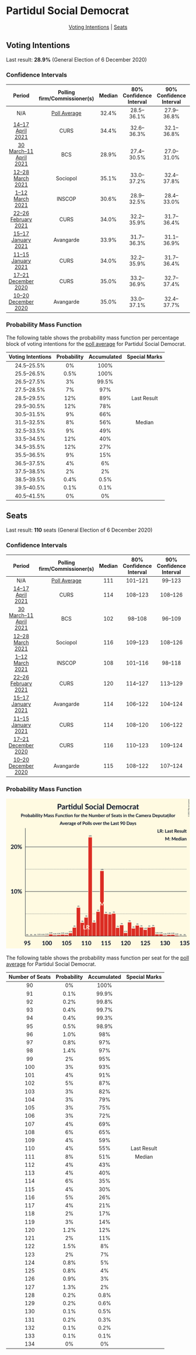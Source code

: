 # Partidul Social Democrat

<p align="center"><a href="#voting-intentions">Voting Intentions</a> | <a href="#seats">Seats</a></p>

## Voting Intentions

Last result: **28.9%** (General Election of 6 December 2020)

### Confidence Intervals

| Period     | Polling firm/Commissioner(s) | Median | 80% Confidence Interval | 90% Confidence Interval | 95% Confidence Interval | 99% Confidence Interval |
|:----------:|:----------------:|:-----------:|:-----------------------:|:-----------------------:|:-----------------------:|:-----------------------:|
| N/A | [Poll Average](average.html) | 32.4% | 28.5–36.1% | 27.9–36.8% | 27.4–37.4% | 26.5–38.5% |
| [14–17 April 2021](2021-04-17-CURS.html) | CURS | 34.4% | 32.6–36.3% | 32.1–36.8% | 31.7–37.3% | 30.8–38.2% |
| [30 March–11 April 2021](2021-04-11-BCS.html) | BCS | 28.9% | 27.4–30.5% | 27.0–31.0% | 26.6–31.4% | 25.9–32.1% |
| [12–28 March 2021](2021-03-28-Sociopol.html) | Sociopol | 35.1% | 33.0–37.2% | 32.4–37.8% | 31.9–38.3% | 31.0–39.3% |
| [1–12 March 2021](2021-03-12-INSCOP.html) | INSCOP | 30.6% | 28.9–32.5% | 28.4–33.0% | 28.0–33.4% | 27.2–34.3% |
| [22–26 February 2021](2021-02-26-CURS.html) | CURS | 34.0% | 32.2–35.9% | 31.7–36.4% | 31.3–36.9% | 30.4–37.8% |
| [15–17 January 2021](2021-01-17-Avangarde.html) | Avangarde | 33.9% | 31.7–36.3% | 31.1–36.9% | 30.5–37.5% | 29.5–38.6% |
| [11–15 January 2021](2021-01-15-CURS.html) | CURS | 34.0% | 32.2–35.9% | 31.7–36.4% | 31.3–36.9% | 30.4–37.8% |
| [17–21 December 2020](2020-12-21-CURS.html) | CURS | 35.0% | 33.2–36.9% | 32.7–37.4% | 32.2–37.9% | 31.4–38.8% |
| [10–20 December 2020](2020-12-20-Avangarde.html) | Avangarde | 35.0% | 33.0–37.1% | 32.4–37.7% | 31.9–38.2% | 31.0–39.2% |

### Probability Mass Function

The following table shows the probability mass function per percentage block of voting intentions for the [poll average](average.html) for Partidul Social Democrat.

| Voting Intentions | Probability | Accumulated | Special Marks |
|:-----------------:|:-----------:|:-----------:|:-------------:|
| 24.5–25.5% | 0% | 100% |  |
| 25.5–26.5% | 0.5% | 100% |  |
| 26.5–27.5% | 3% | 99.5% |  |
| 27.5–28.5% | 7% | 97% |  |
| 28.5–29.5% | 12% | 89% | Last Result |
| 29.5–30.5% | 12% | 78% |  |
| 30.5–31.5% | 9% | 66% |  |
| 31.5–32.5% | 8% | 56% | Median |
| 32.5–33.5% | 9% | 49% |  |
| 33.5–34.5% | 12% | 40% |  |
| 34.5–35.5% | 12% | 27% |  |
| 35.5–36.5% | 9% | 15% |  |
| 36.5–37.5% | 4% | 6% |  |
| 37.5–38.5% | 2% | 2% |  |
| 38.5–39.5% | 0.4% | 0.5% |  |
| 39.5–40.5% | 0.1% | 0.1% |  |
| 40.5–41.5% | 0% | 0% |  |


## Seats

Last result: **110** seats (General Election of 6 December 2020)

### Confidence Intervals

| Period     | Polling firm/Commissioner(s) | Median | 80% Confidence Interval | 90% Confidence Interval | 95% Confidence Interval | 99% Confidence Interval |
|:----------:|:----------------:|:------:|:-----------------------:|:-----------------------:|:-----------------------:|:-----------------------:|
| N/A | [Poll Average](average.html) | 111 | 101–121 | 99–123 | 96–126 | 93–129 |
| [14–17 April 2021](2021-04-17-CURS.html) | CURS | 114 | 108–123 | 108–126 | 107–127 | 101–131 |
| [30 March–11 April 2021](2021-04-11-BCS.html) | BCS | 102 | 98–108 | 96–109 | 94–110 | 91–114 |
| [12–28 March 2021](2021-03-28-Sociopol.html) | Sociopol | 116 | 109–123 | 108–126 | 106–127 | 103–131 |
| [1–12 March 2021](2021-03-12-INSCOP.html) | INSCOP | 108 | 101–116 | 98–118 | 97–119 | 94–123 |
| [22–26 February 2021](2021-02-26-CURS.html) | CURS | 120 | 114–127 | 113–129 | 111–130 | 108–133 |
| [15–17 January 2021](2021-01-17-Avangarde.html) | Avangarde | 114 | 106–122 | 104–124 | 102–126 | 99–129 |
| [11–15 January 2021](2021-01-15-CURS.html) | CURS | 114 | 108–120 | 106–122 | 105–124 | 102–127 |
| [17–21 December 2020](2020-12-21-CURS.html) | CURS | 116 | 110–123 | 109–124 | 107–126 | 104–129 |
| [10–20 December 2020](2020-12-20-Avangarde.html) | Avangarde | 115 | 108–122 | 107–124 | 105–125 | 102–128 |

### Probability Mass Function

![Graph with seats probability mass function not yet produced](average-seats-pmf-partidulsocialdemocrat.png "Seats Probability Mass Function")

The following table shows the probability mass function per seat for the [poll average](average.html) for Partidul Social Democrat.

| Number of Seats | Probability | Accumulated | Special Marks |
|:---------------:|:-----------:|:-----------:|:-------------:|
| 90 | 0% | 100% |  |
| 91 | 0.1% | 99.9% |  |
| 92 | 0.2% | 99.8% |  |
| 93 | 0.4% | 99.7% |  |
| 94 | 0.4% | 99.3% |  |
| 95 | 0.5% | 98.9% |  |
| 96 | 1.0% | 98% |  |
| 97 | 0.8% | 97% |  |
| 98 | 1.4% | 97% |  |
| 99 | 2% | 95% |  |
| 100 | 3% | 93% |  |
| 101 | 4% | 91% |  |
| 102 | 5% | 87% |  |
| 103 | 3% | 82% |  |
| 104 | 3% | 79% |  |
| 105 | 3% | 75% |  |
| 106 | 3% | 72% |  |
| 107 | 4% | 69% |  |
| 108 | 6% | 65% |  |
| 109 | 4% | 59% |  |
| 110 | 4% | 55% | Last Result |
| 111 | 8% | 51% | Median |
| 112 | 4% | 43% |  |
| 113 | 4% | 40% |  |
| 114 | 6% | 35% |  |
| 115 | 4% | 30% |  |
| 116 | 5% | 26% |  |
| 117 | 4% | 21% |  |
| 118 | 2% | 17% |  |
| 119 | 3% | 14% |  |
| 120 | 1.2% | 12% |  |
| 121 | 2% | 11% |  |
| 122 | 1.5% | 8% |  |
| 123 | 2% | 7% |  |
| 124 | 0.8% | 5% |  |
| 125 | 0.8% | 4% |  |
| 126 | 0.9% | 3% |  |
| 127 | 1.3% | 2% |  |
| 128 | 0.2% | 0.8% |  |
| 129 | 0.2% | 0.6% |  |
| 130 | 0.1% | 0.5% |  |
| 131 | 0.2% | 0.3% |  |
| 132 | 0.1% | 0.2% |  |
| 133 | 0.1% | 0.1% |  |
| 134 | 0% | 0% |  |


